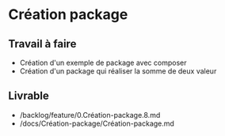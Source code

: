 # Création package 
 
## Travail à faire

- Création d'un exemple de package avec composer 
- Création d'un package qui réaliser la somme de deux valeur

## Livrable
- /backlog/feature/0.Création-package.8.md
- /docs/Création-package/Création-package.md